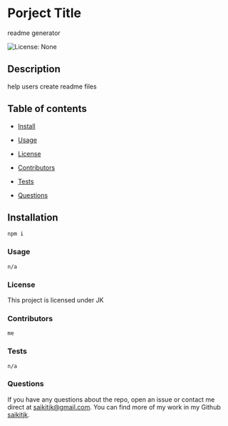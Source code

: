 
# Porject Title
readme generator

![License: None](https://img.shields.io/badge/License-JK-brightgreen)

## Description
help users create readme files

## Table of contents
* [Install](#installation)

* [Usage](#Usage)
        
* [License](#license)

* [Contributors](#contributors)

* [Tests](#tests)

* [Questions](#Questions?)


## __Installation__
    npm i

### __Usage__
    n/a

### __License__
        
This project is licensed under JK

### __Contributors__
    me

### __Tests__
    n/a

### __Questions__

If you have any questions about the repo, open an issue or contact me direct at saikitjk@gmail.com.
You can find more of my work in my Github [saikitjk](https://github.com/saikitjk/).

